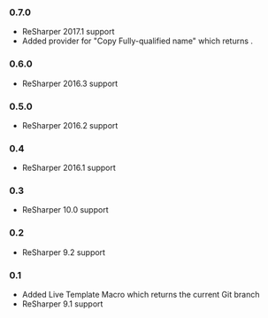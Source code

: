 ### 0.7.0 ###
- ReSharper 2017.1 support
- Added provider for "Copy Fully-qualified name" which returns <TypeShortName>.<MemberShortName>

### 0.6.0 ###
- ReSharper 2016.3 support

### 0.5.0 ###
- ReSharper 2016.2 support

### 0.4 ###
- ReSharper 2016.1 support

### 0.3 ###
- ReSharper 10.0 support

### 0.2 ###
- ReSharper 9.2 support

### 0.1 ###
- Added Live Template Macro which returns the current Git branch
- ReSharper 9.1 support
